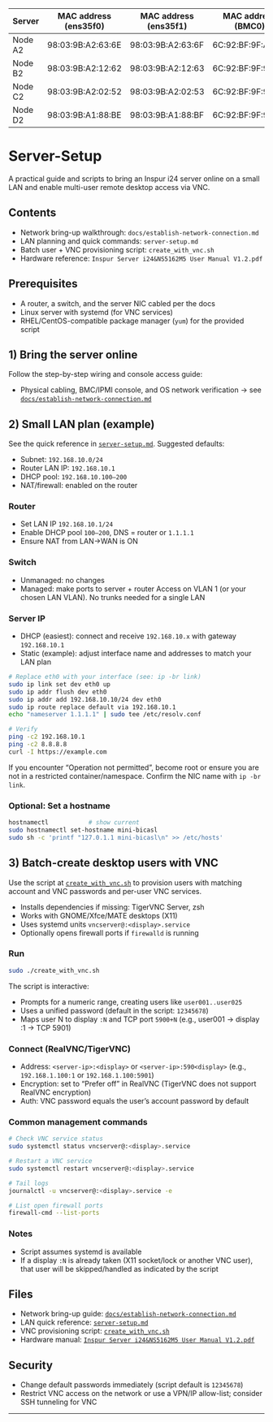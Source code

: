 | Server | MAC address (ens35f0) | MAC address (ens35f1) | MAC address (BMC0) | MAC address (BMC1) |
|--------|------------------------|------------------------|---------------------|---------------------|
| Node A2 | 98:03:9B:A2:63:6E | 98:03:9B:A2:63:6F | 6C:92:BF:9F:A1:84 | 6C:92:BF:9F:A1:85 |
| Node B2 | 98:03:9B:A2:12:62 | 98:03:9B:A2:12:63 | 6C:92:BF:9F:90:98 | 6C:92:BF:9F:90:99 |
| Node C2 | 98:03:9B:A2:02:52 | 98:03:9B:A2:02:53 | 6C:92:BF:9F:93:7A | 6C:92:BF:9F:93:7B |
| Node D2 | 98:03:9B:A1:88:BE | 98:03:9B:A1:88:BF | 6C:92:BF:9F:90:7A | 6C:92:BF:9F:90:7B |


# Server-Setup

A practical guide and scripts to bring an Inspur i24 server online on a small LAN and enable multi-user remote desktop access via VNC.

## Contents
- Network bring-up walkthrough: `docs/establish-network-connection.md`
- LAN planning and quick commands: `server-setup.md`
- Batch user + VNC provisioning script: `create_with_vnc.sh`
- Hardware reference: `Inspur Server i24&NS5162M5 User Manual V1.2.pdf`

## Prerequisites
- A router, a switch, and the server NIC cabled per the docs
- Linux server with systemd (for VNC services)
- RHEL/CentOS-compatible package manager (`yum`) for the provided script

## 1) Bring the server online
Follow the step-by-step wiring and console access guide:

- Physical cabling, BMC/IPMI console, and OS network verification → see [`docs/establish-network-connection.md`](docs/establish-network-connection.md)

## 2) Small LAN plan (example)
See the quick reference in [`server-setup.md`](server-setup.md). Suggested defaults:

- Subnet: `192.168.10.0/24`
- Router LAN IP: `192.168.10.1`
- DHCP pool: `192.168.10.100–200`
- NAT/firewall: enabled on the router

### Router
- Set LAN IP `192.168.10.1/24`
- Enable DHCP pool `100–200`, DNS = router or `1.1.1.1`
- Ensure NAT from LAN→WAN is ON

### Switch
- Unmanaged: no changes
- Managed: make ports to server + router Access on VLAN 1 (or your chosen LAN VLAN). No trunks needed for a single LAN

### Server IP
- DHCP (easiest): connect and receive `192.168.10.x` with gateway `192.168.10.1`
- Static (example): adjust interface name and addresses to match your LAN plan

```bash
# Replace eth0 with your interface (see: ip -br link)
sudo ip link set dev eth0 up
sudo ip addr flush dev eth0
sudo ip addr add 192.168.10.10/24 dev eth0
sudo ip route replace default via 192.168.10.1
echo "nameserver 1.1.1.1" | sudo tee /etc/resolv.conf

# Verify
ping -c2 192.168.10.1
ping -c2 8.8.8.8
curl -I https://example.com
```

If you encounter “Operation not permitted”, become root or ensure you are not in a restricted container/namespace. Confirm the NIC name with `ip -br link`.

### Optional: Set a hostname
```bash
hostnamectl           # show current
sudo hostnamectl set-hostname mini-bicasl
sudo sh -c 'printf "127.0.1.1 mini-bicasl\n" >> /etc/hosts'
```

## 3) Batch-create desktop users with VNC
Use the script at [`create_with_vnc.sh`](create_with_vnc.sh) to provision users with matching account and VNC passwords and per-user VNC services.

- Installs dependencies if missing: TigerVNC Server, zsh
- Works with GNOME/Xfce/MATE desktops (X11)
- Uses systemd units `vncserver@:<display>.service`
- Optionally opens firewall ports if `firewalld` is running

### Run
```bash
sudo ./create_with_vnc.sh
```
The script is interactive:
- Prompts for a numeric range, creating users like `user001..user025`
- Uses a unified password (default in the script: `12345678`)
- Maps user N to display `:N` and TCP port `5900+N` (e.g., user001 → display :1 → TCP 5901)

### Connect (RealVNC/TigerVNC)
- Address: `<server-ip>:<display>` or `<server-ip>:590<display>` (e.g., `192.168.1.100:1` or `192.168.1.100:5901`)
- Encryption: set to “Prefer off” in RealVNC (TigerVNC does not support RealVNC encryption)
- Auth: VNC password equals the user’s account password by default

### Common management commands
```bash
# Check VNC service status
sudo systemctl status vncserver@:<display>.service

# Restart a VNC service
sudo systemctl restart vncserver@:<display>.service

# Tail logs
journalctl -u vncserver@:<display>.service -e

# List open firewall ports
firewall-cmd --list-ports
```

### Notes
- Script assumes systemd is available
- If a display `:N` is already taken (X11 socket/lock or another VNC user), that user will be skipped/handled as indicated by the script

## Files
- Network bring-up guide: [`docs/establish-network-connection.md`](docs/establish-network-connection.md)
- LAN quick reference: [`server-setup.md`](server-setup.md)
- VNC provisioning script: [`create_with_vnc.sh`](create_with_vnc.sh)
- Hardware manual: [`Inspur Server i24&NS5162M5 User Manual V1.2.pdf`](Inspur%20Server%20i24%26NS5162M5%20User%20Manual%20V1.2.pdf)

## Security
- Change default passwords immediately (script default is `12345678`)
- Restrict VNC access on the network or use a VPN/IP allow-list; consider SSH tunneling for VNC

***
